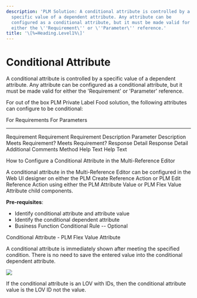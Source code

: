 ```yaml
---
description: 'PLM Solution: A conditional attribute is controlled by a
  specific value of a dependent attribute. Any attribute can be
  configured as a conditional attribute, but it must be made valid for
  either the \''Requirement\'' or \''Parameter\'' reference.'
title: '\[%=Heading.Level1%\]'
---
```


Conditional Attribute
=====================

A conditional attribute is controlled by a specific value of a dependent
attribute. Any attribute can be configured as a conditional attribute,
but it must be made valid for either the \'Requirement\' or
\'Parameter\' reference.

For out of the box PLM Private Label Food solution, the following
attributes can configure to be conditional:

  For Requirements          For Parameters
  ------------------------- -----------------------
  Requirement               Requirement
  Requirement Description   Parameter Description
  Meets Requirement?        Meets Requirement?
  Response Detail           Response Detail
  Additional Comments       Method
  Help Text                 Help Text

How to Configure a Conditional Attribute in the Multi-Reference Editor

A conditional attribute in the Multi-Reference Editor can be configured
in the Web UI designer on either the PLM Create Reference Action or PLM
Edit Reference Action using either the PLM Attribute Value or PLM Flex
Value Attribute child components.

**Pre-requisites**:

-   Identify conditional attribute and attribute value
-   Identify the conditional dependent attribute
-   Business Function Conditional Rule -- Optional

Conditional Attribute - PLM Flex Value Attribute

A conditional attribute is immediately shown after meeting the specified
condition. There is no need to save the entered value into the
conditional dependent attribute.

![](../../../../Resources/Images/Solution%20Enablement/PLM/MRE-Conditional1.png)

If the conditional attribute is an LOV with IDs, then the conditional
attribute value is the LOV ID not the value.
